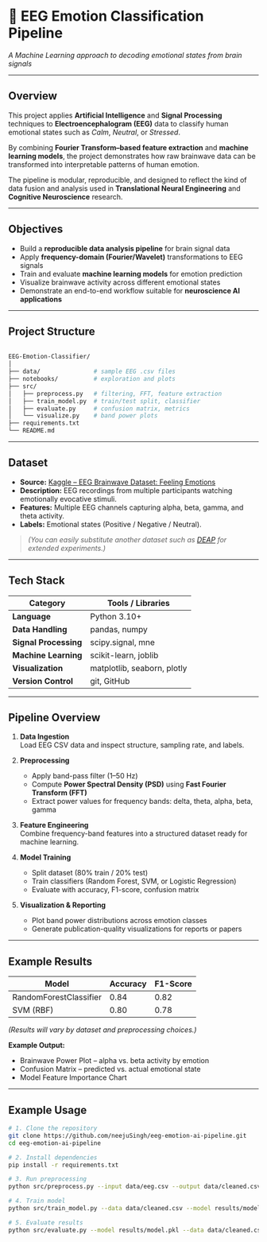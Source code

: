# 🧠 EEG Emotion Classification Pipeline  
*A Machine Learning approach to decoding emotional states from brain signals*

---

## Overview

This project applies **Artificial Intelligence** and **Signal Processing** techniques to **Electroencephalogram (EEG)** data to classify human emotional states such as *Calm*, *Neutral*, or *Stressed*.  

By combining **Fourier Transform–based feature extraction** and **machine learning models**, the project demonstrates how raw brainwave data can be transformed into interpretable patterns of human emotion.  

The pipeline is modular, reproducible, and designed to reflect the kind of data fusion and analysis used in **Translational Neural Engineering** and **Cognitive Neuroscience** research.

---

## Objectives

- Build a **reproducible data analysis pipeline** for brain signal data  
- Apply **frequency-domain (Fourier/Wavelet)** transformations to EEG signals  
- Train and evaluate **machine learning models** for emotion prediction  
- Visualize brainwave activity across different emotional states  
- Demonstrate an end-to-end workflow suitable for **neuroscience AI applications**

---

## Project Structure



```bash

EEG-Emotion-Classifier/
│
├── data/               # sample EEG .csv files
├── notebooks/          # exploration and plots
├── src/
│   ├── preprocess.py   # filtering, FFT, feature extraction
│   ├── train_model.py  # train/test split, classifier
│   ├── evaluate.py     # confusion matrix, metrics
│   └── visualize.py    # band power plots
├── requirements.txt
└── README.md

```

---

## Dataset

- **Source:** [Kaggle – EEG Brainwave Dataset: Feeling Emotions](https://www.kaggle.com/datasets/birdy654/eeg-brainwave-dataset-feeling-emotions)  
- **Description:** EEG recordings from multiple participants watching emotionally evocative stimuli.  
- **Features:** Multiple EEG channels capturing alpha, beta, gamma, and theta activity.  
- **Labels:** Emotional states (Positive / Negative / Neutral).  

> *(You can easily substitute another dataset such as [DEAP](https://www.eecs.qmul.ac.uk/mmv/datasets/deap/) for extended experiments.)*

---

## Tech Stack

| Category | Tools / Libraries |
|-----------|------------------|
| **Language** | Python 3.10+ |
| **Data Handling** | pandas, numpy |
| **Signal Processing** | scipy.signal, mne |
| **Machine Learning** | scikit-learn, joblib |
| **Visualization** | matplotlib, seaborn, plotly |
| **Version Control** | git, GitHub |

---

## Pipeline Overview

1. **Data Ingestion**  
   Load EEG CSV data and inspect structure, sampling rate, and labels.  

2. **Preprocessing**  
   - Apply band-pass filter (1–50 Hz)  
   - Compute **Power Spectral Density (PSD)** using **Fast Fourier Transform (FFT)**  
   - Extract power values for frequency bands: delta, theta, alpha, beta, gamma  

3. **Feature Engineering**  
   Combine frequency-band features into a structured dataset ready for machine learning.  

4. **Model Training**  
   - Split dataset (80% train / 20% test)  
   - Train classifiers (Random Forest, SVM, or Logistic Regression)  
   - Evaluate with accuracy, F1-score, confusion matrix  

5. **Visualization & Reporting**  
   - Plot band power distributions across emotion classes  
   - Generate publication-quality visualizations for reports or papers  

---

## Example Results

| Model | Accuracy | F1-Score |
|--------|-----------|----------|
| RandomForestClassifier | 0.84 | 0.82 |
| SVM (RBF) | 0.80 | 0.78 |

*(Results will vary by dataset and preprocessing choices.)*

**Example Output:**
- Brainwave Power Plot – alpha vs. beta activity by emotion  
- Confusion Matrix – predicted vs. actual emotional state  
- Model Feature Importance Chart  

---

## Example Usage

```bash
# 1. Clone the repository
git clone https://github.com/neejuSingh/eeg-emotion-ai-pipeline.git
cd eeg-emotion-ai-pipeline

# 2. Install dependencies
pip install -r requirements.txt

# 3. Run preprocessing
python src/preprocess.py --input data/eeg.csv --output data/cleaned.csv

# 4. Train model
python src/train_model.py --data data/cleaned.csv --model results/model.pkl

# 5. Evaluate results
python src/evaluate.py --model results/model.pkl --data data/cleaned.csv

